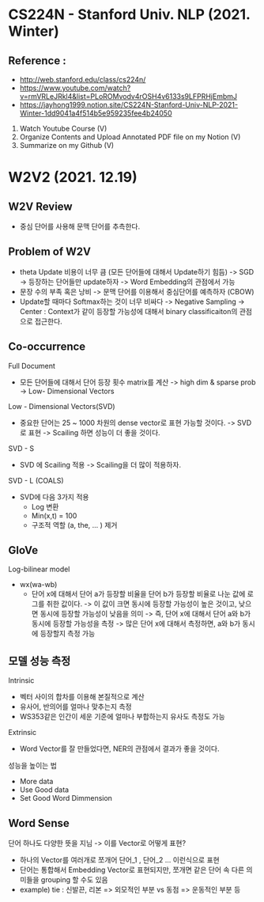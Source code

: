 # CS224N - Stanford Univ. NLP (2021. Winter) 
## Reference : 
- http://web.stanford.edu/class/cs224n/
- https://www.youtube.com/watch?v=rmVRLeJRkl4&list=PLoROMvodv4rOSH4v6133s9LFPRHjEmbmJ
- https://jayhong1999.notion.site/CS224N-Stanford-Univ-NLP-2021-Winter-1dd9041a4f514b5e959235fee4b24050

1. Watch Youtube Course (V)
2. Organize Contents and Upload Annotated PDF file on my Notion (V)
3. Summarize on my Github (V)


# W2V2 (2021. 12.19)

## W2V Review
- 중심 단어를 사용해 문맥 단어를 추측한다.

## Problem of W2V
- theta Update 비용이 너무 큼 (모든 단어들에 대해서 Update하기 힘듬)
    -> SGD -> 등장하는 단어들만 update하자 -> Word Embedding의 관점에서 가능
- 문장 수의 부족 혹은 낭비
    -> 문맥 단어를 이용해서 중심단어를 예측하자 (CBOW)
- Update할 때마다 Softmax하는 것이 너무 비싸다 
    -> Negative Sampling -> Center : Context가 같이 등장할 가능성에 대해서 binary classificaiton의 관점으로 접근한다.

## Co-occurrence
Full Document
- 모든 단어들에 대해서 단어 등장 횟수 matrix를 계산
    -> high dim & sparse prob -> Low- Dimensional Vectors

Low - Dimensional Vectors(SVD)
- 중요한 단어는 25 ~ 1000 차원의 dense vector로 표현 가능할 것이다.
    -> SVD 로 표현
    -> Scailing 하면 성능이 더 좋을 것이다.

SVD - S
- SVD 에 Scailing 적용
    -> Scailing을 더 많이 적용하자.

SVD - L (COALS)
- SVD에 다음 3가지 적용
    - Log 변환
    - Min(x,t) = 100
    - 구조적 역할 (a, the, ... ) 제거

## GloVe
Log-bilinear model
- wx(wa-wb)
    - 단어 x에 대해서 단어 a가 등장할 비율을 단어 b가 등장할 비율로 나눈 값에 로그를 취한 값이다.
    -> 이 값이 크면 동시에 등장할 가능성이 높은 것이고, 낮으면 동시에 등장할 가능성이 낮음을 의미
    -> 즉, 단어 x에 대해서 단어 a와 b가 동시에 등장할 가능성을 측정
    -> 많은 단어 x에 대해서 측정하면, a와 b가 동시에 등장할지 측정 가능 

## 모델 성능 측정
Intrinsic
- 벡터 사이의 합차를 이용해 본질적으로 계산
- 유사어, 반의어를 얼마나 맞추는지 측정
- WS353같은 인간이 세운 기준에 얼마나 부합하는지 유사도 측정도 가능

Extrinsic
- Word Vector를 잘 만들었다면, NER의 관점에서 결과가 좋을 것이다.

성능을 높이는 법
- More data
- Use Good data
- Set Good Word Dimmension

## Word Sense
단어 하나도 다양한 뜻을 지님 -> 이를 Vector로 어떻게 표현?
- 하나의 Vector를 여러개로 쪼개어 단어_1 , 단어_2 ... 이런식으로 표현
- 단어는 통합해서 Embedding Vector로 표현되지만, 쪼개면 같은 단어 속 다른 의미들을 grouping 할 수도 있음
- example) tie : 신발끈, 리본 => 외모적인 부분 vs 동점 => 운동적인 부분 등